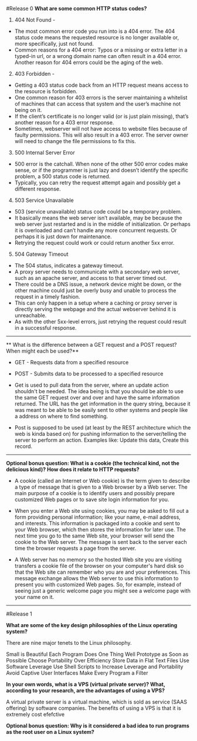 #Release 0
**What are some common HTTP status codes?**

1. 404 Not Found -
* The most common error code you run into is a 404 error. The 404 status code means the requested resource is no longer available or, more specifically, just not found.
* Common reasons for a 404 error: Typos or a missing or extra letter in a typed-in url, or a wrong domain name can often result in a 404 error. Another reason for 404 errors could be the aging of the web.

2. 403 Forbidden -
* Getting a 403 status code back from an HTTP request means access to the resource is forbidden.
* One common reason for 403 errors is the server maintaining a whitelist of machines that can access that system and the user’s machine not being on it.
* If the client’s certificate is no longer valid (or is just plain missing), that’s another reason for a 403 error response.
* Sometimes, webserver will not have access to website files because of faulty permissions. This will also result in a 403 error. The server owner will need to change the file permissions to fix this.

3. 500 Internal Server Error
* 500 error is the catchall. When none of the other 500 error codes make sense, or if the programmer is just lazy and doesn’t identify the specific problem, a 500 status code is returned.
* Typically, you can retry the request attempt again and possibly get a different response.

4. 503 Service Unavailable
* 503 (service unavailable) status code could be a temporary problem.
* It basically means the web server isn’t available, may be because the web server just restarted and is in the middle of initialization. Or perhaps it is overloaded and can’t handle any more concurrent requests. Or perhaps it is just down for maintenance.
* Retrying the request could work or could return another 5xx error.

5. 504 Gateway Timeout
* The 504 status, indicates a gateway timeout.
* A proxy server needs to communicate with a secondary web server, such as an apache server, and access to that server timed out.
* There could be a DNS issue, a network device might be down, or the other machine could just be overly busy and unable to process the request in a timely fashion.
* This can only happen in a setup where a caching or proxy server is directly serving the webpage and the actual webserver behind it is unreachable.
* As with the other 5xx-level errors, just retrying the request could result in a successful response.

-------------------------------------------------------
** What is the difference between a GET request and a POST request? When might each be used?**

* GET - Requests data from a specified resource
* POST - Submits data to be processed to a specified resource

* Get is used to pull data from the server, where an update action shouldn't be needed. The idea being is that you should be able to use the same GET request over and over and have the same information returned. The URL has the get information in the query string, because it was meant to be able to be easily sent to other systems and people like a address on where to find something.

* Post is supposed to be used (at least by the REST architecture which the web is kinda based on) for pushing information to the server/telling the server to perform an action. Examples like: Update this data, Create this record.

-------------------------------------------------------
**Optional bonus question: What is a cookie (the technical kind, not the delicious kind)? How does it relate to HTTP requests?**

* A cookie (called an Internet or Web cookie) is the term given to describe a type of message that is given to a Web browser by a Web server. The main purpose of a cookie is to identify users and possibly prepare customized Web pages or to save site login information for you.

* When you enter a Web site using cookies, you may be asked to fill out a form providing personal information; like your name, e-mail address, and interests. This information is packaged into a cookie and sent to your Web browser, which then stores the information for later use. The next time you go to the same Web site, your browser will send the cookie to the Web server. The message is sent back to the server each time the browser requests a page from the server.

* A Web server has no memory so the hosted Web site you are visiting transfers a cookie file of the browser on your computer's hard disk so that the Web site can remember who you are and your preferences. This message exchange allows the Web server to use this information to present you with customized Web pages. So, for example, instead of seeing just a generic welcome page you might see a welcome page with your name on it.

-------------------------------------------------------
#Release 1

**What are some of the key design philosophies of the Linux operating system?**

There are nine major tenets to the Linux philosophy.

Small is Beautiful
Each Program Does One Thing Well
Prototype as Soon as Possible
Choose Portability Over Efficiency
Store Data in Flat Text Files
Use Software Leverage
Use Shell Scripts to Increase Leverage and Portability
Avoid Captive User Interfaces
Make Every Program a Filter


**In your own words, what is a VPS (virtual private server)? What, according to your research, are the advantages of using a VPS?**

A virtual private server is a virtual machine, which is sold as service (SAAS offering) by software companies.
The benefits of using a VPS is that it is extremely cost efefctive


**Optional bonus question: Why is it considered a bad idea to run programs as the root user on a Linux system?**
